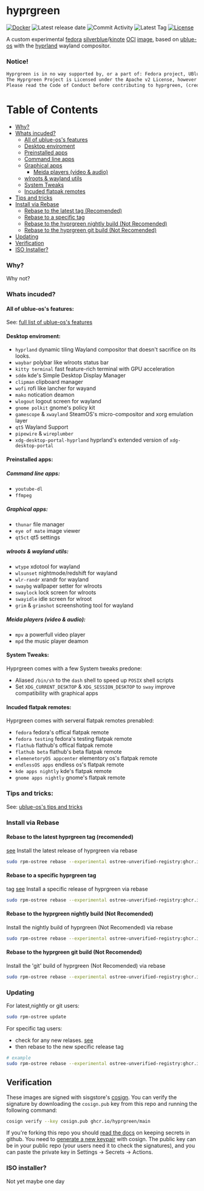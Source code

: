 # hyprgreen
[![Docker](https://github.com/hyprgreen/main/actions/workflows/docker-publish.yml/badge.svg)](https://github.com/hyprgreen/main/actions/workflows/docker-publish.yml) ![Latest release date](https://img.shields.io/github/release-date/hyprgreen/main?color=pink&label=Latest%20Release%20Date&logo=github) ![Commit Activity](https://img.shields.io/github/commit-activity/w/hyprgreen/main?color=teal&label=Commit%20Activity&logo=github) ![Latest Tag](https://img.shields.io/github/v/tag/hyprgreen/main?color=lightblue&label=Latest%20Tag&logo=git&logoColor=lightblue&sort=semver) [![License](https://img.shields.io/badge/License-Apache_2.0-blue.svg)](https://opensource.org/licenses/Apache-2.0)

A custom experimental [fedora](https://fedoraproject.org/) [silverblue](https://silverblue.fedoraproject.org/)/[kinote](https://kinoite.fedoraproject.org/) [OCI](https://opencontainers.org/) [image](https://manpages.ubuntu.com/manpages/jammy/en/man5/containers-dockerfile.5.html), based on [ublue-os](https://github.com/ublue-os/) with the [hyprland](https://hyprland.org/) wayland compositor.

### Notice!
```txt
Hyprgreen is in no way supported by, or a part of: Fedora project, UBlue-OS, Hyprland or any other Software or Project mentioned.
The Hyprgreen Project is Licensed under the Apache v2 License, however you may be subject to other Licenses from other software incuded.
Please read the Code of Conduct before contributing to hyprgreen, (credit to ublue-os).
```

# Table of Contents
- [Why?](#why)
- [Whats incuded?](#whats-incuded)
  - [All of ublue-os's features](#all-of-ublue-oss-features)
  - [Desktop enviroment](#desktop-enviroment)
  - [Preinstalled apps](#preinstalled-apps)
  - [Command line apps](#command-line-apps)
  - [Graphical apps](#graphical-apps)
    - [Meida players (video & audio)](#meida-players-video--audio)
  - [wlroots & wayland utils](#wlroots--wayland-utils)
   - [System Tweaks](#system-tweaks)
  - [Incuded flatpak remotes](#incuded-flatpak-remotes)
- [Tips and tricks](#tips-and-tricks)
- [Install via Rebase](#install-via-rebase)
  - [Rebase to the latest tag (Recomended)](#rebase-to-the-latest-hyprgreen-tag-recomended)
  - [Rebase to a specific tag](#rebase-to-a-specific-hyprgreen-tag)
  - [Rebase to the hyprgreen nightly build (Not Recomended)](#rebase-to-the-hyprgreen-nightly-build-not-recomended)
  - [Rebase to the hyprgreen git build (Not Recomended)](#rebase-to-the-hyprgreen-git-build-not-recomended)
- [Updating](#updating)
- [Verification](#verification)
- [ISO Installer?](#iso-installer)
### Why?
Why not?
### Whats incuded?
#### All of ublue-os's features:
See: [full list of ublue-os's features](https://github.com/ublue-os/main#features)
#### Desktop enviroment:
- `hyprland` dynamic tiling Wayland compositor that doesn't sacrifice on its looks. 
- `waybar` polybar like wlroots status bar
- `kitty terminal` fast feature-rich terminal with GPU acceleration
- `sddm` kde's Simple Desktop Display Manager
- `clipman` clipboard manager
- `wofi` rofi like lancher for wayand
- `mako` notication deamon
- `wlogout` logout screen for wayland
- `gnome polkit` gnome's policy kit
- `gamescope` & `xwayland` SteamOS's  micro-compositor and xorg emulation layer
- `qt5` Wayland Support
- `pipewire` & `wireplumber`
- `xdg-desktop-portal-hyprland` hyprland's extended version of `xdg-desktop-portal`
#### Preinstalled apps:
##### Command line apps:
  - `youtube-dl`
  - `ffmpeg` 
##### Graphical apps:
  - `thunar` file manager
  - `eye of mate` image viewer
  - `qt5ct` qt5 settings
##### wlroots & wayland utils:
  - `wtype` xdotool for wayland
  - `wlsunset` nightmode/redshift for wayland
  - `wlr-randr` xrandr for wayland
  - `swaybg`  wallpaper setter for wlroots
  - `swaylock` lock screen for wlroots
  - `swayidle` idle screen for wlroot
  - `grim` & `grimshot` screenshoting tool for wayland
##### Meida players (video & audio):
  - `mpv` a powerfull video player
  - `mpd` the music player deamon
#### System Tweaks:
Hyprgreen comes with a few System tweaks predone:
 - Aliased `/bin/sh` to the `dash` shell to speed up `POSIX` shell scripts
 - Set `XDG_CURRENT_DESKTOP` & `XDG_SESSION_DESKTOP` to `sway` improve compatibility with graphical apps
#### Incuded flatpak remotes:
Hyprgreen comes with serveral flatpak remotes prenabled:
 - `fedora` fedora's offical flatpak remote
 - `fedora testing`  fedora's testing flatpak remote
 - `flathub` flathub's offical flatpak remote
 - `flathub beta` flathub's beta flatpak remote
 - `elemenetoryOS appcenter` elementory os's flatpak remote
 - `endlessOS apps` endless os's flatpak remote
 - `kde apps nightly` kde's flatpak remote
 - `gnome apps nightly` gnome's flatpak remote
### Tips and tricks:
See: [ublue-os's tips and tricks](https://github.com/ublue-os/main#tips-and-tricks)
### Install via Rebase
#### Rebase to the latest hyprgreen tag (recomended)
[see](https://github.com/hyprgreen/main/releases/latest)
Install the latest release of hyprgreen via rebase
```sh
sudo rpm-ostree rebase --experimental ostree-unverified-registry:ghcr.io/hyprgreen/main:latest
```
#### Rebase to a specific hyprgreen tag
tag [see](https://github.com/vibrantleaf/hyprgreen/releases)
Install a specific release of hyprgreen via rebase
```sh
sudo rpm-ostree rebase --experimental ostree-unverified-registry:ghcr.io/hyprgreen/main:v38.0.2
```
#### Rebase to the hyprgreen nightly build (Not Recomended)
Install the nightly build of hyprgreen (Not Recomended) via rebase
```sh
sudo rpm-ostree rebase --experimental ostree-unverified-registry:ghcr.io/hyprgreen/main:nightly
```
#### Rebase to the hyprgreen git build (Not Recomended)
Install the 'git' build of hyprgreen (Not Recomended) via rebase
```sh
sudo rpm-ostree rebase --experimental ostree-unverified-registry:ghcr.io/hyprgreen/main:main
```
### Updating
For latest,nightly or git users:
```sh
sudo rpm-ostree update
```
For specific tag users:
- check for any new relases. [see](https://github.com/hyprgreen/main/releases)
- then rebase to the new specific release tag
```sh
# example
sudo rpm-ostree rebase --experimental ostree-unverified-registry:ghcr.io/hyprgreen/main:v38.0.5
```
## Verification
These images are signed with sisgstore's [cosign](https://docs.sigstore.dev/cosign/overview/). You can verify the signature by downloading the `cosign.pub` key from this repo and running the following command:
```sh
cosign verify --key cosign.pub ghcr.io/hyprgreen/main
```
If you're forking this repo you should [read the docs](https://docs.github.com/en/actions/security-guides/encrypted-secrets) on keeping secrets in github. You need to [generate a new keypair](https://docs.sigstore.dev/cosign/overview/) with cosign. The public key can be in your public repo (your users need it to check the signatures), and you can paste the private key in Settings -> Secrets -> Actions.
### ISO installer?
Not yet maybe one day
